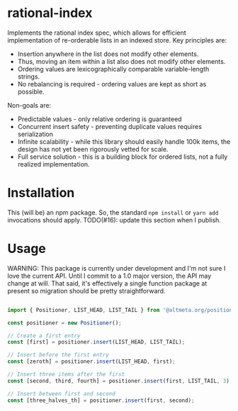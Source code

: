 # rational-index

Implements the rational index spec, which allows for efficient implementation
of re-orderable lists in an indexed store.  Key principles are:

* Insertion anywhere in the list does not modify other elements.
* Thus, moving an item within a list also does not modify other elements.
* Ordering values are lexicographically comparable variable-length strings.
* No rebalancing is required - ordering values are kept as short as possible.

Non-goals are:

* Predictable values - only relative ordering is guaranteed
* Concurrent insert safety - preventing duplicate values requires serialization
* Infinite scalability - while this library should easily handle 100k items,
  the design has not yet been rigorously vetted for scale.
* Full service solution - this is a building block for ordered lists, not a
  fully realized implementation.

# Installation

This (will be) an npm package.  So, the standard `npm install` or `yarn add`
invocations should apply.  TODO(#16): update this section when I publish.
# Usage

WARNING: This package is currently under development and I'm not sure I love
the current API.  Until I commit to a 1.0 major version, the API may change at
will.  That said, it's effectively a single function package at present so
migration should be pretty straightforward.

```javascript

import { Positioner, LIST_HEAD, LIST_TAIL } from '@altmeta.org/positioner';

const positioner = new Positioner();

// Create a first entry
const [first] = positioner.insert(LIST_HEAD, LIST_TAIL);

// Insert before the first entry
const [zeroth] = positioner.insert(LIST_HEAD, first);

// Insert three items after the first
const [second, third, fourth] = positioner.insert(first, LIST_TAIL, 3);

// Insert between first and second
const [three_halves_th] = positioner.insert(first, second);
```


